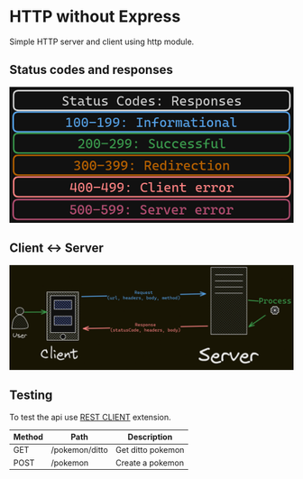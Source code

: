 # HTTP without Express

Simple HTTP server and client using http module.

## Status codes and responses

![Status code Respones](status-codes_responses.png)

## Client <-> Server

![Client Server](client-server.png)

## Testing

To test the api use [REST CLIENT](api.http) extension.

| Method | Path           | Description       |
| ------ | -------------- | ----------------- |
| GET    | /pokemon/ditto | Get ditto pokemon |
| POST   | /pokemon       | Create a pokemon  |
